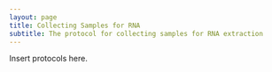 ```yaml
---
layout: page
title: Collecting Samples for RNA
subtitle: The protocol for collecting samples for RNA extraction
---
```


Insert protocols here.
